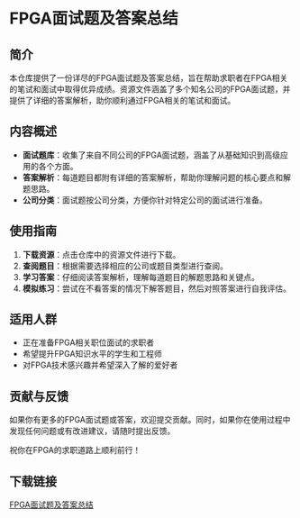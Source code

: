 # FPGA面试题及答案总结

## 简介

本仓库提供了一份详尽的FPGA面试题及答案总结，旨在帮助求职者在FPGA相关的笔试和面试中取得优异成绩。资源文件涵盖了多个知名公司的FPGA面试题，并提供了详细的答案解析，助你顺利通过FPGA相关的笔试和面试。

## 内容概述

- **面试题库**：收集了来自不同公司的FPGA面试题，涵盖了从基础知识到高级应用的各个方面。
- **答案解析**：每道题目都附有详细的答案解析，帮助你理解问题的核心要点和解题思路。
- **公司分类**：面试题按公司分类，方便你针对特定公司的面试进行准备。

## 使用指南

1. **下载资源**：点击仓库中的资源文件进行下载。
2. **查阅题目**：根据需要选择相应的公司或题目类型进行查阅。
3. **学习答案**：仔细阅读答案解析，理解每道题目的解题思路和关键点。
4. **模拟练习**：尝试在不看答案的情况下解答题目，然后对照答案进行自我评估。

## 适用人群

- 正在准备FPGA相关职位面试的求职者
- 希望提升FPGA知识水平的学生和工程师
- 对FPGA技术感兴趣并希望深入了解的爱好者

## 贡献与反馈

如果你有更多的FPGA面试题或答案，欢迎提交贡献。同时，如果你在使用过程中发现任何问题或有改进建议，请随时提出反馈。

祝你在FPGA的求职道路上顺利前行！

## 下载链接

[FPGA面试题及答案总结](https://pan.quark.cn/s/86db38b08d64)